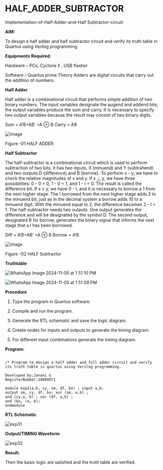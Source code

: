 # HALF_ADDER_SUBTRACTOR

Implementation-of-Half-Adder-and-Half Subtractor-circuit

**AIM:**

To design a half adder and half subtractor circuit and verify its truth table in Quartus using Verilog programming.

**Equipments Required:**

Hardware – PCs, Cyclone II , USB flasher 

Software – Quartus prime Theory Adders are digital circuits that carry out the addition of numbers.

**Half Adder**

Half adder is a combinational circuit that performs simple addition of two binary numbers. The input variables designate the augend and addend bits; the output variables produce the sum and carry. It is necessary to specify two output variables because the result may consist of two binary digits.

Sum = A’B+AB’ =A ⊕ B Carry = AB

![image](https://github.com/naavaneetha/HALF_ADDER_SUBTRACTOR/assets/154305477/bd4a0b2c-cdbc-4184-ab08-81578f121e1f)

Figure -01 HALF ADDER

**Half Subtractor**

The half-subtractor is a combinational circuit which is used to perform subtraction of two bits. It has two inputs, X (minuend) and Y (subtrahend) and two outputs D (difference) and B (borrow). To perform x - y, we have to check the relative magnitudes of x and y. If x ;;, y, we have three possibilities: 0 - 0 = 0, 1 - 0 = 1, and 1 - I = 0. The result is called the difference bit. If x < y, we have 0 - I, and it is necessary to borrow a 1 from the next higher stage. The I borrowed from the next higher stage adds 2 to the minuend bit, just as in the decimal system a borrow adds 10 to a minuend digit. With the minuend equal to 2, the difference becomes 2 - I = 1. The half-subtractor needs two outputs. One output generates the difference and will be designated by the symbol D. The second output, designated B for borrow, generates the binary signal that informs the next stage that a I has been borrowed. 

Diff = A’B+AB’ =A ⊕ B
Borrow = A’B

 ![image](https://github.com/naavaneetha/HALF_ADDER_SUBTRACTOR/assets/154305477/d76b099c-513f-4e7c-843a-e2fd028a531a)

Figure -02 HALF Subtractor

**Truthtable**

![WhatsApp Image 2024-11-05 at 1 51 10 PM](https://github.com/user-attachments/assets/0ca8e11d-e9fe-40f1-8f82-a94a8575d4de)

![WhatsApp Image 2024-11-05 at 1 51 09 PM](https://github.com/user-attachments/assets/4ff5ea32-61c4-4f4c-86eb-ac6f9d2c1822)


**Procedure**

1.	Type the program in Quartus software.

2.	Compile and run the program.

3.	Generate the RTL schematic and save the logic diagram.

4.	Create nodes for inputs and outputs to generate the timing diagram.

5.	For different input combinations generate the timing diagram.


**Program:**
```

/* Program to design a half adder and full adder circuit and verify its truth table in quartus using Verilog programming.

Developed by:Janani G
RegisterNumber:24009971

module exp3(a,b, cy, sm, df, bo) ; input a,b;
output sm, cy, df, bo; xor (sm, a,b) ;
and (cy,a, b) ; xor (df, a,b) ;
and (bo, ~a, b);
endmodule

```
**RTL Schematic**

![exp31](https://github.com/user-attachments/assets/ba04105f-77f1-4a07-b203-5040db189309)


**Output/TIMING Waveform**

![exp32](https://github.com/user-attachments/assets/194b6519-9702-40a0-9b3a-5e7ce173febb)


**Result:**

Then the basic logic are satisfied and the truth table are verified.
